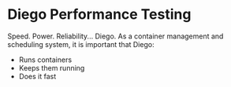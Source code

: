 # Diego Performance Testing

Speed. Power. Reliability... Diego.
As a container management and scheduling system, it is important that Diego:
* Runs containers
* Keeps them running
* Does it fast
